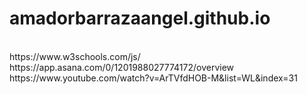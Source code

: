 # amadorbarrazaangel.github.io
<br>
https://www.w3schools.com/js/
<br>
https://app.asana.com/0/1201988027774172/overview
<br>
https://www.youtube.com/watch?v=ArTVfdHOB-M&list=WL&index=31
